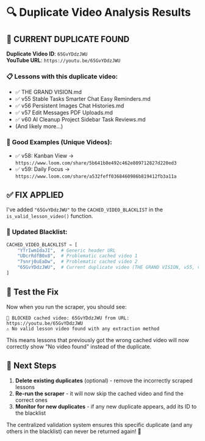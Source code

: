 # 🔍 Duplicate Video Analysis Results

## 🚨 **CURRENT DUPLICATE FOUND**

**Duplicate Video ID**: `65GvYDdzJWU`  
**YouTube URL**: `https://youtu.be/65GvYDdzJWU`

### 📋 **Lessons with this duplicate video:**
- ✅ THE GRAND VISION.md
- ✅ v55 Stable Tasks Smarter Chat Easy Reminders.md  
- ✅ v56 Persistent Images Chat Histories.md
- ✅ v57 Edit Messages PDF Uploads.md
- ✅ v60 AI Cleanup Project Sidebar Task Reviews.md
- (And likely more...)

### 🎯 **Good Examples (Unique Videos):**
- ✅ v58: Kanban View → `https://www.loom.com/share/5b641b8e492c462e809712827d220ed3`
- ✅ v59: Daily Focus → `https://www.loom.com/share/a532feff0368460986b819412fb3a11a`

## ✅ **FIX APPLIED**

I've added `"65GvYDdzJWU"` to the `CACHED_VIDEO_BLACKLIST` in the `is_valid_lesson_video()` function.

### 🔧 **Updated Blacklist:**
```python
CACHED_VIDEO_BLACKLIST = [
    "YTrIwmIdaJI",  # Generic header URL
    "UDcrRdfB0x8",  # Problematic cached video 1
    "7snrj0uEaDw",  # Problematic cached video 2
    "65GvYDdzJWU",  # Current duplicate video (THE GRAND VISION, v55, v56, v57, etc.)
]
```

## 🧪 **Test the Fix**

Now when you run the scraper, you should see:
```
🚫 BLOCKED cached video: 65GvYDdzJWU from URL: https://youtu.be/65GvYDdzJWU
⚠️ No valid lesson video found with any extraction method
```

This means lessons that previously got the wrong cached video will now correctly show "No video found" instead of the duplicate.

## 🎯 **Next Steps**

1. **Delete existing duplicates** (optional) - remove the incorrectly scraped lessons
2. **Re-run the scraper** - it will now skip the cached video and find the correct ones
3. **Monitor for new duplicates** - if any new duplicate appears, add its ID to the blacklist

The centralized validation system ensures this specific duplicate (and any others in the blacklist) can never be returned again! 🚀

